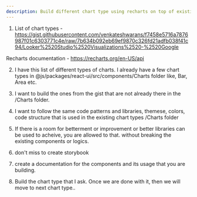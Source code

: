 ```yaml
---
description: Build different chart type using recharts on top of existing chart components
---
```


1. List of chart types -https://gist.githubusercontent.com/venkateshwarans/f7458e5716a7876987f01c6303771c4e/raw/7b634b092eb69ef9870c326fd21adfb038f41c94/Looker%2520Studio%2520Visualizations%2520-%2520Google

Recharts documentation - https://recharts.org/en-US/api

2. I have this list of different types of charts. I already have a few chart types in @js/packages/react-ui/src/components/Charts   folder like, Bar, Area etc. 

3. I want to build the ones from the gist that are not already there in the /Charts folder. 

4. I want to follow the same code patterns and libraries, themese, colors, code structure that is used in the existing chart types /Charts folder

5. If there is a room for betterment or improvement or better libraries can be used to acheive, you are allowed to that. without breaking the existing components or logics. 

6. don't miss to create storybook

7. create a documentation for the components and its usage that you are building. 

8. Build the chart type that I ask. Once we are done with it, then we will move to next chart type..